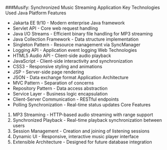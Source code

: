 ###Musify: Synchronized Music Streaming Application
Key Technologies Used
Java Platform Features
-	Jakarta EE 9/10 - Modern enterprise Java framework
-	Servlet API - Core web request handling
-	Java I/O Streams - Efficient binary file handling for MP3 streaming
-	Java Collection Framework - Data structure implementation
-	Singleton Pattern - Resource management via SyncManager
-	Logging API - Application event logging
Web Technologies
-	HTML5 Audio API - Client-side audio playback
-	JavaScript - Client-side interactivity and synchronization
-	CSS3 - Responsive styling and animations
-	JSP - Server-side page rendering
-	JSON - Data exchange format
Application Architecture
-	MVC Pattern - Separation of concerns
-	Repository Pattern - Data access abstraction
-	Service Layer - Business logic encapsulation
-	Client-Server Communication - RESTful endpoints
-	Polling Synchronization - Real-time status updates
Core Features
1.	MP3 Streaming - HTTP-based audio streaming with range support
2.	Synchronized Playback - Real-time playback synchronization between users
3.	Session Management - Creation and joining of listening sessions
4.	Dynamic UI - Responsive, interactive music player interface
5.	Extensible Architecture - Designed for future database integration
